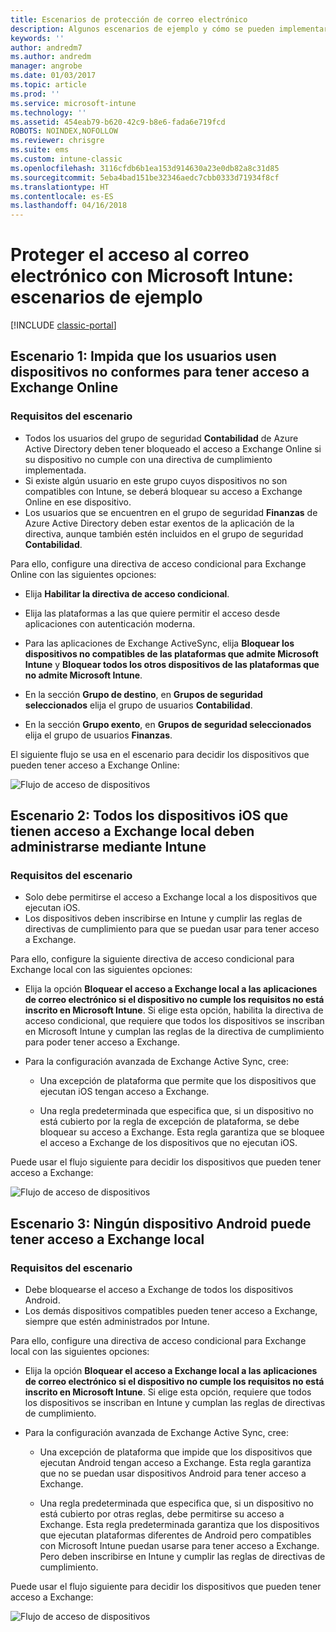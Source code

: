 ```yaml
---
title: Escenarios de protección de correo electrónico
description: Algunos escenarios de ejemplo y cómo se pueden implementar con el acceso condicional.
keywords: ''
author: andredm7
ms.author: andredm
manager: angrobe
ms.date: 01/03/2017
ms.topic: article
ms.prod: ''
ms.service: microsoft-intune
ms.technology: ''
ms.assetid: 454eab79-b620-42c9-b8e6-fada6e719fcd
ROBOTS: NOINDEX,NOFOLLOW
ms.reviewer: chrisgre
ms.suite: ems
ms.custom: intune-classic
ms.openlocfilehash: 3116cfdb6b1ea153d914630a23e0db82a8c31d85
ms.sourcegitcommit: 5eba4bad151be32346aedc7cbb0333d71934f8cf
ms.translationtype: HT
ms.contentlocale: es-ES
ms.lasthandoff: 04/16/2018
---
```

# <a name="protect-access-to-email-with-microsoft-intune-example-scenarios"></a>Proteger el acceso al correo electrónico con Microsoft Intune: escenarios de ejemplo

[!INCLUDE [classic-portal](../includes/classic-portal.md)]

## <a name="scenario-1-block-users-from-using-noncompliant-devices-to-access-exchange-online"></a>Escenario 1: Impida que los usuarios usen dispositivos no conformes para tener acceso a Exchange Online
### <a name="scenario-requirements"></a>Requisitos del escenario
- Todos los usuarios del grupo de seguridad **Contabilidad** de Azure Active Directory deben tener bloqueado el acceso a Exchange Online si su dispositivo no cumple con una directiva de cumplimiento implementada.
- Si existe algún usuario en este grupo cuyos dispositivos no son compatibles con Intune, se deberá bloquear su acceso a Exchange Online en ese dispositivo.
- Los usuarios que se encuentren en el grupo de seguridad **Finanzas** de Azure Active Directory deben estar exentos de la aplicación de la directiva, aunque también estén incluidos en el grupo de seguridad **Contabilidad**.

Para ello, configure una directiva de acceso condicional para Exchange Online con las siguientes opciones:

- Elija **Habilitar la directiva de acceso condicional**.

- Elija las plataformas a las que quiere permitir el acceso desde aplicaciones con autenticación moderna.
- Para las aplicaciones de Exchange ActiveSync, elija **Bloquear los dispositivos no compatibles de las plataformas que admite Microsoft Intune** y **Bloquear todos los otros dispositivos de las plataformas que no admite Microsoft Intune**.
-   En la sección **Grupo de destino**, en **Grupos de seguridad seleccionados** elija el grupo de usuarios **Contabilidad**.

-   En la sección **Grupo exento**, en **Grupos de seguridad seleccionados** elija el grupo de usuarios **Finanzas**.


El siguiente flujo se usa en el escenario para decidir los dispositivos que pueden tener acceso a Exchange Online:

![Flujo de acceso de dispositivos](./media/ConditionalAccess8-5.png)

## <a name="scenario-2-all-ios-devices-that-access-exchange-on-premises-must-be-managed-by-intune"></a>Escenario 2: Todos los dispositivos iOS que tienen acceso a Exchange local deben administrarse mediante Intune
### <a name="scenario-requirements"></a>Requisitos del escenario
- Solo debe permitirse el acceso a Exchange local a los dispositivos que ejecutan iOS.
- Los dispositivos deben inscribirse en Intune y cumplir las reglas de directivas de cumplimiento para que se puedan usar para tener acceso a Exchange.

Para ello, configure la siguiente directiva de acceso condicional para Exchange local con las siguientes opciones:

- Elija la opción **Bloquear el acceso a Exchange local a las aplicaciones de correo electrónico si el dispositivo no cumple los requisitos no está inscrito en Microsoft Intune**. Si elige esta opción, habilita la directiva de acceso condicional, que requiere que todos los dispositivos se inscriban en Microsoft Intune y cumplan las reglas de la directiva de cumplimiento para poder tener acceso a Exchange.

- Para la configuración avanzada de Exchange Active Sync, cree:

  -   Una excepción de plataforma que permite que los dispositivos que ejecutan iOS tengan acceso a Exchange.   

  -   Una regla predeterminada que especifica que, si un dispositivo no está cubierto por la regla de excepción de plataforma, se debe bloquear su acceso a Exchange. Esta regla garantiza que se bloquee el acceso a Exchange de los dispositivos que no ejecutan iOS.

Puede usar el flujo siguiente para decidir los dispositivos que pueden tener acceso a Exchange:

![Flujo de acceso de dispositivos](./media/ConditionalAccess8-3.png)

## <a name="scenario-3-no-android-devices-can-access-exchange-on-premises"></a>Escenario 3: Ningún dispositivo Android puede tener acceso a Exchange local
### <a name="scenario-requirements"></a>Requisitos del escenario
- Debe bloquearse el acceso a Exchange de todos los dispositivos Android.
- Los demás dispositivos compatibles pueden tener acceso a Exchange, siempre que estén administrados por Intune.

Para ello, configure una directiva de acceso condicional para Exchange local con las siguientes opciones:

-   Elija la opción **Bloquear el acceso a Exchange local a las aplicaciones de correo electrónico si el dispositivo no cumple los requisitos no está inscrito en Microsoft Intune**. Si elige esta opción, requiere que todos los dispositivos se inscriban en Intune y cumplan las reglas de directivas de cumplimiento.

- Para la configuración avanzada de Exchange Active Sync, cree:
  -   Una excepción de plataforma que impide que los dispositivos que ejecutan Android tengan acceso a Exchange. Esta regla garantiza que no se puedan usar dispositivos Android para tener acceso a Exchange.

  -   Una regla predeterminada que especifica que, si un dispositivo no está cubierto por otras reglas, debe permitirse su acceso a Exchange. Esta regla predeterminada garantiza que los dispositivos que ejecutan plataformas diferentes de Android pero compatibles con Microsoft Intune puedan usarse para tener acceso a Exchange. Pero deben inscribirse en Intune y cumplir las reglas de directivas de cumplimiento.

Puede usar el flujo siguiente para decidir los dispositivos que pueden tener acceso a Exchange:

![Flujo de acceso de dispositivos](./media/ConditionalAccess8-4.png)
